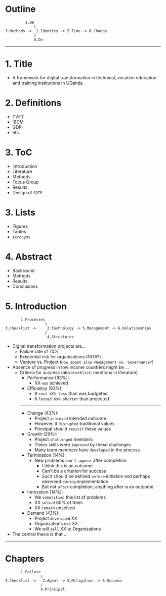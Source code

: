 # Outline

```
         1.Be
             \
3.Methods ->  2.Identity -> 5.Time -> 6.Change
             /
             4.Do
```

   ---

# 1. Title
   - A framework for digital transformation in technical, vocation education and training institutions in UGanda

# 2. Definitions
   - TVET
   - IBDM
   - GDP
   - etc.

# 3. ToC
   - Introduction
   - Literature
   - Methods
   - Focus Group
   - Results
   - Design of `SDTP`

# 3. Lists
   - Figures
   - Tables
   - `Acronyms`

# 4. Abstract
   - Backround
   - Methods
   - Results
   - Conclusions

# 5. Introduction

```
       1.Processes
                  \
3.Checklist ->     2.Technology -> 5.Management -> 6.Relationships
                  /
                   4.Structures
```

   - Digital transformation projects are...
      - Failure rate of 70%
      - Existential risk for organizations (NITA?)
      - Venture vs. Project (`How about also Management vs. Governance?`)
   - Absence of progress in low income countries might be ...
      - Criteria for success (aka `checklist`: mentions in literature)
         - Performance (93%):
            - XX `was` achieved 
         - Efficiency (93%):
            - It `cost XX% less` than was budgeted 
            - It `lasted XX% shorter` than projected
        ---
         - Change (43%):
            - Project `achieved` intended outcome
            - However, it `disrupted` traditional values
            - Principal should `revisit` these values
         - Growth (29%):
            - Project `challenged` members
            - Theirs skills were `improved` by these challenges
            - Many team members have `developed` in the process
         - Termination (14%):
            - New problems `don't appear` after completion
              - I think this is an outcome
              - Can't be a criterion for success
              - Such should be defined `before` initiation and perhaps observed `during` implementation
              - But not `after` completion; anything after is an outcome
         - Innovation (14%):
            - We `identified` this list of problems
            - XX `solved` 60% of them
            - XX `remain` unsolved
         - Demand (43%):
            - Project `developed` XX
            - Organizations `use` XX
            - We will `sell` XX to Organizations 
   - The central thesis is that ...

   ---
   
# Chapters

```
       1.Failure
                \
3.Checklist ->   2.Agent -> 5.Mitigation -> 6.Success
                /
                4.Principal
```
